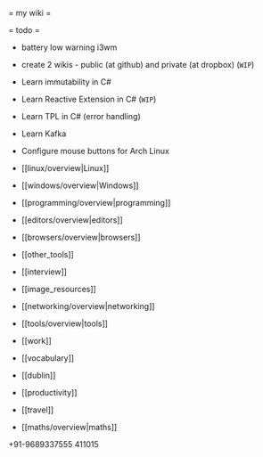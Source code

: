 = my wiki =

= todo =
* battery low warning i3wm
* create 2 wikis - public (at github) and private (at dropbox) (`WIP`)
* Learn immutability in C#
* Learn Reactive Extension in C# (`WIP`)
* Learn TPL in C# (error handling)
* Learn Kafka
* Configure mouse buttons for Arch Linux

* [[linux/overview|Linux]]
* [[windows/overview|Windows]]
* [[programming/overview|programming]]
* [[editors/overview|editors]]
* [[browsers/overview|browsers]]
* [[other_tools]]
* [[interview]]
* [[image_resources]]
* [[networking/overview|networking]]
* [[tools/overview|tools]]
* [[work]]
* [[vocabulary]]
* [[dublin]]
* [[productivity]]
* [[travel]]
* [[maths/overview|maths]]

+91-9689337555
411015

